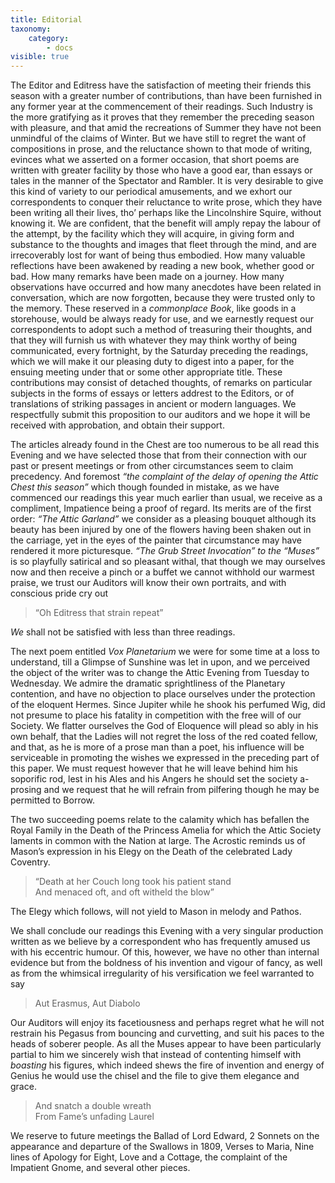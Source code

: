 ```yaml
---
title: Editorial
taxonomy:
    category:
        - docs
visible: true
---
```


The Editor and Editress have the satisfaction of meeting their friends this season with a greater number of contributions, than have been furnished in any former year at the commencement of their readings. Such Industry is the more gratifying as it proves that they remember the preceding season with pleasure, and that amid the recreations of Summer they have not been unmindful of the claims of Winter. But we have still to regret the want of compositions in prose, and the reluctance shown to that mode of writing, evinces what we asserted on a former occasion, that short poems are written with greater facility by those who have a good ear, than essays or tales in the manner of the Spectator and Rambler. It is very desirable to give this kind of variety to our periodical amusements, and we exhort our correspondents to conquer their reluctance to write prose, which they have been writing all their lives, tho’ perhaps like the Lincolnshire Squire, without knowing it. We are confident, that the benefit will amply repay the labour of the attempt, by the facility which they will acquire, in giving form and substance to the thoughts and images that fleet through the mind, and are irrecoverably lost for want of being thus embodied. How many valuable reflections have been awakened by reading a new book, whether good or bad. How many remarks have been made on a journey. How many observations have occurred and how many anecdotes have been related in conversation, which are now forgotten, because they were trusted only to the memory. These reserved in a *commonplace Book*, like goods in a storehouse, would be always ready for use, and we earnestly request our correspondents to adopt such a method of treasuring their thoughts, and that they will furnish us with whatever they may think worthy of being communicated, every fortnight, by the Saturday preceding the readings, which we will make it our pleasing duty to digest into a paper, for the ensuing meeting under that or some other appropriate title. These contributions may consist of detached thoughts, of remarks on particular subjects in the forms of essays or letters addrest to the Editors, or of translations of striking passages in ancient or modern languages. We respectfully submit this proposition to our auditors and we hope it will be received with approbation, and obtain their support.

The articles already found in the Chest are too numerous to be all read this Evening and we have selected those that from their connection with our past or present meetings or from other circumstances seem to claim precedency. And foremost *“the complaint of the delay of opening the Attic Chest this season”* which though founded in mistake, as we have commenced our readings this year much earlier than usual, we receive as a compliment, Impatience being a proof of regard. Its merits are of the first order: *“The Attic Garland”* we consider as a pleasing bouquet although its beauty has been injured by one of the flowers having been shaken out in the carriage, yet in the eyes of the painter that circumstance may have rendered it more picturesque. *“The Grub Street Invocation” to the “Muses”* is so playfully satirical and so pleasant withal, that though we may ourselves now and then receive a pinch or a buffet we cannot withhold our warmest praise, we trust our Auditors will know their own portraits, and with conscious pride cry out

>  “Oh Editress that strain repeat”
 
*We* shall not be satisfied with less than three readings.

The next poem entitled *Vox Planetarium* we were for some time at a loss to understand, till a Glimpse of Sunshine was let in upon, and we perceived the object of the writer was to change the Attic Evening from Tuesday to Wednesday. We admire the dramatic sprightliness of the Planetary contention, and have no objection to place ourselves under the protection of the eloquent Hermes. Since Jupiter while he shook his perfumed Wig, did not presume to place his fatality in competition with the free will of our Society. We flatter ourselves the God of Eloquence will plead so ably in his own behalf, that the Ladies will not regret the loss of the red coated fellow, and that, as he is more of a prose man than a poet, his influence will be serviceable in promoting the wishes we expressed in the preceding part of this paper. We must request however that he will leave behind him his soporific rod, lest in his Ales and his Angers he should set the society a-prosing and we request that he will refrain from pilfering though he may be permitted to Borrow.

The two succeeding poems relate to the calamity which has befallen the Royal Family in the Death of the Princess Amelia for which the Attic Society laments in common with the Nation at large. The Acrostic reminds us of Mason’s expression in his Elegy on the Death of the celebrated Lady Coventry.

>  “Death at her Couch long took his patient stand  
>  And menaced oft, and oft witheld the blow”
 
The Elegy which follows, will not yield to Mason in melody and Pathos.

We shall conclude our readings this Evening with a very singular production written as we believe by a correspondent who has frequently amused us with his eccentric humour. Of this, however, we have no other than internal evidence but from the boldness of his invention and vigour of fancy, as well as from the whimsical irregularity of his versification we feel warranted to say

>  Aut Erasmus, Aut Diabolo
 
Our Auditors will enjoy its facetiousness and perhaps regret what he will not restrain his Pegasus from bouncing and curvetting, and suit his paces to the heads of soberer people. As all the Muses appear to have been particularly partial to him we sincerely wish that instead of contenting himself with *boasting* his figures, which indeed shews the fire of invention and energy of Genius he would use the chisel and the file to give them elegance and grace.

>  And snatch a double wreath  
>  From Fame’s unfading Laurel
 
We reserve to future meetings the Ballad of Lord Edward, 2 Sonnets on the appearance and departure of the Swallows in 1809, Verses to Maria, Nine lines of Apology for Eight, Love and a Cottage, the complaint of the Impatient Gnome, and several other pieces.